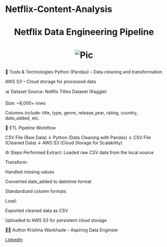 # Netflix-Content-Analysis
# <p align="center">Netflix Data Engineering Pipeline </p>
# <p align="center">![Pic](https://i.ibb.co/Q81WwRN/92399716.jpg)</p>

🔧 Tools & Technologies
Python (Pandas) – Data cleaning and transformation

AWS S3 – Cloud storage for processed data

📊 Dataset
Source: Netflix Titles Dataset (Kaggle)

Size: ~8,000+ rows

Columns include: title, type, genre, release_year, rating, country, date_added, etc.


🔄 ETL Pipeline Workflow

CSV File (Raw Data)
      ↓
Python (Data Cleaning with Pandas)
      ↓
CSV File (Cleaned Data)
      ↓
AWS S3 (Cloud Storage for Scalability)


⚙️ Steps Performed
Extract: Loaded raw CSV data from the local source

Transform:

Handled missing values

Converted date_added to datetime format

Standardized column formats

Load:

Exported cleaned data as CSV

Uploaded to AWS S3 for persistent cloud storage


👨‍💻 Author
Krishna Wankhade – Aspiring Data Engineer

[LinkedIn](www.linkedin.com/in/krishnawankhade)



